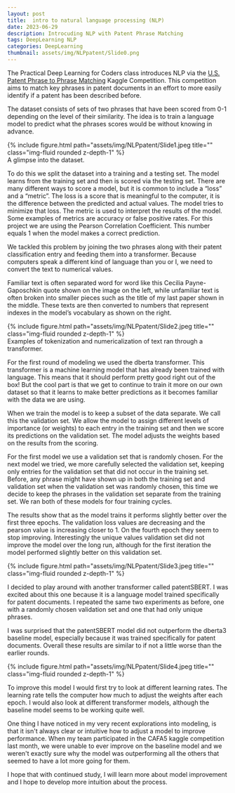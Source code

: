 ```yaml
---
layout: post
title:  intro to natural language processing (NLP)
date: 2023-06-29
description: Introcuding NLP with Patent Phrase Matching 
tags: DeepLearning NLP
categories: DeepLearning
thumbnail: assets/img/NLPpatent/Slide0.png
---
```


The Practical Deep Learning for Coders class introduces NLP via the  <a href=”https://www.kaggle.com/competitions/us-patent-phrase-to-phrase-matching”>U.S. Patent Phrase to Phrase Matching</a> Kaggle Competition. This competition aims to match key phrases in patent documents in an effort to more easily identify if a patent has been described before.

The dataset consists of sets of two phrases that have been scored from 0-1 depending on the level of their similarity. The idea is to train a language model to predict what the phrases scores would be without knowing in advance.


<div class="row">
    <div class="col-sm mt-3 mt-md-0">
        {% include figure.html path="assets/img/NLPpatent/Slide1.jpeg title="" class="img-fluid rounded z-depth-1" %}
    </div>
</div>
<div class="caption">
    A glimpse into the dataset.
</div>

To do this we split the dataset into a training and a testing set. The model learns from the training set and then is scored via the testing set. There are many different ways to score a model, but it is common to include a “loss” and a “metric”. The loss is a score that is meaningful to the computer, it is the difference between the predicted and actual values. The model tries to minimize that loss. The metric is used to interpret the results of the model. Some examples of metrics are accuracy or false positive rates. For this project we are using the Pearson Correlation Coefficient. This number equals 1 when the model makes a correct prediction. 

We tackled this problem by joining the two phrases along with their patent classification entry and feeding them into a transformer. Because computers speak a different kind of language than you or I, we need to convert the text to numerical values.

Familiar text is often separated word for word like this Cecilia Payne-Gaposchkin quote shown on the image on the left, while unfamiliar text is often broken into smaller pieces such as the title of my last paper shown in the middle. These texts are then converted to numbers that represent indexes in the model’s vocabulary as shown on the right.

<div class="row">
    <div class="col-sm mt-3 mt-md-0">
        {% include figure.html path="assets/img/NLPpatent/Slide2.jpeg title="" class="img-fluid rounded z-depth-1" %}
    </div>
</div>
<div class="caption">
    Examples of tokenization and numericalization of text ran through a transformer.
</div>

For the first round of modeling we used the dberta transformer. This transformer is a machine learning model that has already been trained with language. This means that it should perform pretty good right out of the box! But the cool part is that we get to continue to train it more on our own dataset so that it learns to make better predictions as it becomes familiar with the data we are using.

When we train the model is to keep a subset of the data separate. We call this the validation set. We allow the model to assign different levels of importance (or weights) to each entry in the training set and then we score its predictions on the validation set. The model adjusts the weights based on the results from the scoring.

For the first model we use a validation set that is randomly chosen. For the next model we tried, we more carefully selected the validation set, keeping only entries for the validation set that did not occur in the training set. Before, any phrase might have shown up in both the training set and validation set when the validation set was randomly chosen, this time we decide to keep the phrases in the validation set separate from the training set. We ran both of these models for four training cycles.

The results show that as the model trains it performs slightly better over the first three epochs. The validation loss values are decreasing and the pearson value is increasing closer to 1. On the fourth epoch they seem to stop improving. Interestingly the unique values validation set did not improve the model over the long run, although for the first iteration the model performed slightly better on this validation set.

<div class="row">
    <div class="col-sm mt-3 mt-md-0">
        {% include figure.html path="assets/img/NLPpatent/Slide3.jpeg title="" class="img-fluid rounded z-depth-1" %}
    </div>
</div>


 I decided to play around with another transformer called patentSBERT. I was excited about this one because it is a language model trained specifically for patent documents. I repeated the same two experiments as before, one with a randomly chosen validation set and one that had only unique phrases.

I was surprised that the patentSBERT model did not outperform the dberta3 baseline model, especially because it was trained specifically for patent documents. Overall these results are similar to if not a little worse than the earlier rounds.

<div class="row">
    <div class="col-sm mt-3 mt-md-0">
        {% include figure.html path="assets/img/NLPpatent/Slide4.jpeg title="" class="img-fluid rounded z-depth-1" %}
    </div>
</div>

To improve this model I would first try to look at different learning rates. The learning rate tells the computer how much to adjust the weights after each epoch. I would also look at different transformer models, although the baseline model seems to be working quite well.

One thing I have noticed in my very recent explorations into modeling, is that it isn't always clear or intuitive how to adjust a model to improve performance. When my team participated in the CAFA5 kaggle competition last month, we were unable to ever improve on the baseline model and we weren't exactly sure why the model was outperforming all the others that seemed to have a lot more going for them.

I hope that with continued study, I will learn more about model improvement and I hope to develop more intuition about the process.

